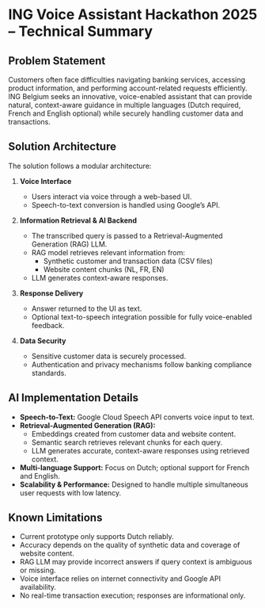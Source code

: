 # ING Voice Assistant Hackathon 2025 – Technical Summary

## Problem Statement

Customers often face difficulties navigating banking services, accessing product information, and performing account-related requests efficiently. ING Belgium seeks an innovative, voice-enabled assistant that can provide natural, context-aware guidance in multiple languages (Dutch required, French and English optional) while securely handling customer data and transactions.

## Solution Architecture

The solution follows a modular architecture:

1. **Voice Interface**
   - Users interact via voice through a web-based UI.
   - Speech-to-text conversion is handled using Google’s API.
2. **Information Retrieval & AI Backend**

   - The transcribed query is passed to a Retrieval-Augmented Generation (RAG) LLM.
   - RAG model retrieves relevant information from:
     - Synthetic customer and transaction data (CSV files)
     - Website content chunks (NL, FR, EN)
   - LLM generates context-aware responses.

3. **Response Delivery**

   - Answer returned to the UI as text.
   - Optional text-to-speech integration possible for fully voice-enabled feedback.

4. **Data Security**
   - Sensitive customer data is securely processed.
   - Authentication and privacy mechanisms follow banking compliance standards.

## AI Implementation Details

- **Speech-to-Text:** Google Cloud Speech API converts voice input to text.
- **Retrieval-Augmented Generation (RAG):**
  - Embeddings created from customer data and website content.
  - Semantic search retrieves relevant chunks for each query.
  - LLM generates accurate, context-aware responses using retrieved context.
- **Multi-language Support:** Focus on Dutch; optional support for French and English.
- **Scalability & Performance:** Designed to handle multiple simultaneous user requests with low latency.

## Known Limitations

- Current prototype only supports Dutch reliably.
- Accuracy depends on the quality of synthetic data and coverage of website content.
- RAG LLM may provide incorrect answers if query context is ambiguous or missing.
- Voice interface relies on internet connectivity and Google API availability.
- No real-time transaction execution; responses are informational only.
